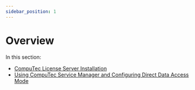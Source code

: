 ```yaml
---
sidebar_position: 1
---
```


# Overview

In this section:

- [CompuTec License Server Installation](./license-server-installation.md)
- [Using CompuTec Service Manager and Configuring Direct Data Access Mode](./direct-access.md)
